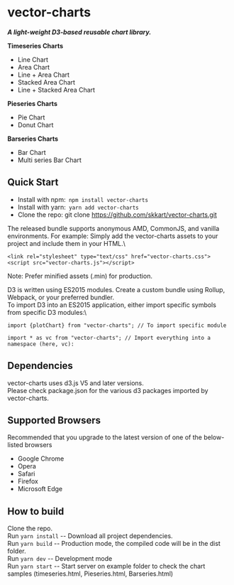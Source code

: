 # vector-charts
***A light-weight D3-based reusable chart library.***


**Timeseries Charts**
* Line Chart
* Area Chart
* Line + Area Chart
* Stacked Area Chart
* Line + Stacked Area Chart

**Pieseries Charts**
* Pie Chart
* Donut Chart

**Barseries Charts**
* Bar Chart
* Multi series Bar Chart



## Quick Start
* Install with npm:``` npm install vector-charts```
* Install with yarn:``` yarn add vector-charts```
* Clone the repo: git clone https://github.com/skkart/vector-charts.git

The released bundle supports anonymous AMD, CommonJS, and vanilla environments. 
For example:
Simply add the vector-charts assets to your project and include them in your HTML.\
```
<link rel="stylesheet" type="text/css" href="vector-charts.css">
<script src="vector-charts.js"></script>

```
Note: Prefer minified assets (.min) for production.

D3 is written using ES2015 modules. Create a custom bundle using Rollup, Webpack, or your preferred bundler. \
To import D3 into an ES2015 application, either import specific symbols from specific D3 modules:\
```
import {plotChart} from "vector-charts"; // To import specific module

import * as vc from "vector-charts"; // Import everything into a namespace (here, vc):

```

## Dependencies
vector-charts uses d3.js V5 and later versions. \
Please check package.json for the various d3 packages imported by vector-charts.


## Supported Browsers
Recommended that you upgrade to the latest version of one of the below-listed browsers
- Google Chrome
- Opera
- Safari
- Firefox
- Microsoft Edge

## How to build
Clone the repo.\
Run ```yarn install``` -- Download all project dependencies.\
Run ```yarn build``` -- Production mode, the compiled code will be in the dist folder.\
Run ```yarn dev``` -- Development mode\
Run ```yarn start``` -- Start server on example folder to check the chart samples (timeseries.html, Pieseries.html, Barseries.html)

